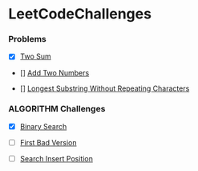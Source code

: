 # LeetCodeChallenges

### Problems

- [x] [Two Sum](https://leetcode.com/problems/two-sum/)

- [] [Add Two Numbers](https://leetcode.com/problems/add-two-numbers/)

- [] [Longest Substring Without Repeating Characters](https://leetcode.com/problems/longest-substring-without-repeating-characters/)

### ALGORITHM Challenges

- [x] [Binary Search](https://github.com/aysedemirel/LeetCodeChallenges/blob/master/src/leetcode/algorithm/BinarySearch.java)

- [ ] [First Bad Version]()

- [ ] [Search Insert Position]()

